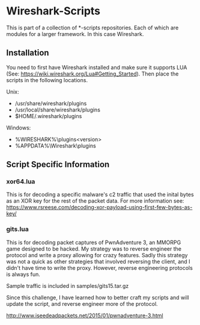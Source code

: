 # Wireshark-Scripts

This is part of a collection of *-scripts repositories. Each of which are modules for a larger framework. In this case Wireshark.

## Installation

You need to first have Wireshark installed and make sure it supports LUA (See: https://wiki.wireshark.org/Lua#Getting_Started). Then place the scripts in the following locations.

Unix:

* /usr/share/wireshark/plugins
* /usr/local/share/wireshark/plugins
* $HOME/.wireshark/plugins

Windows:

* %WIRESHARK%\plugins\<version>
* %APPDATA%\Wireshark\plugins

## Script Specific Information

### xor64.lua

This is for decoding a specific malware's c2 traffic that used the inital bytes as an XOR key for the rest of the packet data. For more information see: https://www.rsreese.com/decoding-xor-payload-using-first-few-bytes-as-key/

### gits.lua

This is for decoding packet captures of PwnAdventure 3, an MMORPG game designed to be hacked. My strategy was to reverse engineer the protocol and write a proxy allowing for crazy features. Sadly this strategy was not a quick as other strategies that involved reversing the client, and I didn't have time to write the proxy. However, reverse engineering protocols is always fun.

Sample traffic is included in samples/gits15.tar.gz

Since this challenge, I have learned how to better craft my scripts and will update the script, and reverse engineer more of the protocol.

http://www.iseedeadpackets.net/2015/01/pwnadventure-3.html

